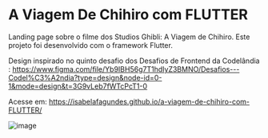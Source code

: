 # A Viagem De Chihiro com FLUTTER
Landing page sobre o filme dos Studios Ghibli: A Viagem de Chihiro. Este projeto foi desenvolvido com o framework Flutter.

Design inspirado no quinto desafio dos Desafios de Frontend da Codelândia : https://www.figma.com/file/Yb9IBH56g7T1hdIyZ3BMNO/Desafios---Codel%C3%A2ndia?type=design&node-id=0-1&mode=design&t=3G9vLeb7fWTcPcT1-0

Acesse em: https://isabelafagundes.github.io/a-viagem-de-chihiro-com-FLUTTER/

![image](https://github.com/isabelafagundes/a-viagem-de-chihiro-com-FLUTTER/assets/104397121/a9819c8e-8416-427d-abc1-8f0f7425c7e3)
